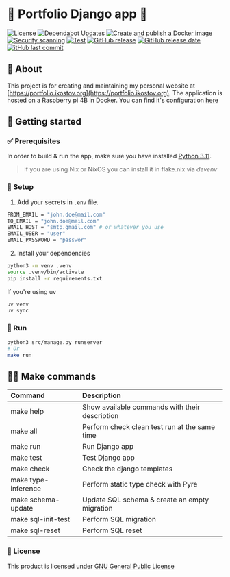 # 📝 Portfolio Django app 📝

[![License](https://img.shields.io/github/license/IliyanKostov9/portfolio)](https://www.gnu.org/licenses/gpl-3.0.en.html)
[![Dependabot Updates](https://github.com/IliyanKostov9/portfolio/actions/workflows/dependabot/dependabot-updates/badge.svg)](https://github.com/IliyanKostov9/portfolio/actions/workflows/dependabot/dependabot-updates)
[![Create and publish a Docker image](https://github.com/IliyanKostov9/portfolio/actions/workflows/docker-publish.yaml/badge.svg)](https://github.com/IliyanKostov9/portfolio/actions/workflows/docker-publish.yaml)
[![Security scanning](https://github.com/IliyanKostov9/portfolio/actions/workflows/security-scan.yaml/badge.svg)](https://github.com/IliyanKostov9/portfolio/actions/workflows/security-scan.yaml)
[![Test](https://github.com/IliyanKostov9/portfolio/actions/workflows/test.yaml/badge.svg)](https://github.com/IliyanKostov9/portfolio/actions/workflows/test.yaml)
[![GitHub release](https://img.shields.io/github/v/release/IliyanKostov9/portfolio)](#)
[![GitHub release date](https://img.shields.io/github/release-date/IliyanKostov9/portfolio)](#)
[![itHub last commit](https://img.shields.io/github/last-commit/IliyanKostov9/portfolio)](#)

## 🚀 About

This project is for creating and maintaining my personal website at [https://portfolio.ikostov.org](https://portfolio.ikostov.org).
The application is hosted on a Raspberry pi 4B in Docker. You can find it's configuration [here](https://github.com/IliyanKostov9/raspberry-pi-dotfiles/blob/master/docker/personal/docker-compose.yaml)

## 🎉 Getting started

### ✅ Prerequisites

In order to build & run the app, make sure you have installed [Python 3.11](https://www.python.org/downloads/release/python-3110/).

> If you are using Nix or NixOS you can install it in flake.nix via *devenv*

### 🌱 Setup

1. Add your secrets in `.env` file.

```bash
FROM_EMAIL = "john.doe@mail.com"
TO_EMAIL = "john.doe@mail.com"
EMAIL_HOST = "smtp.gmail.com" # or whatever you use
EMAIL_USER = "user"
EMAIL_PASSWORD = "passwor"
```

2. Install your dependencies

```sh
python3 -m venv .venv
source .venv/bin/activate
pip install -r requirements.txt
```

If you're using uv
```bash
uv venv
uv sync
```

### 🏃 Run

```sh
python3 src/manage.py runserver
# Or
make run
```

##  🧑‍💻 Make commands

|Command|Description|
|:-|:-|
|make help|Show available commands with their description|
|make all|Perform check clean test run at the same time|
|make run|Run Django app|
|make test|Test Django app|
|make check|Check the django templates|
|make type-inference|Perform static type check with Pyre|
|make schema-update|Update SQL schema & create an empty migration|
|make sql-init-test|Perform SQL migration|
|make sql-reset|Perform SQL reset|


### 📃 License
This product is licensed under [GNU General Public License](https://www.gnu.org/licenses/gpl-3.0.en.html)
